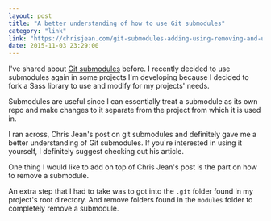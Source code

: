```yaml
---
layout: post
title: "A better understanding of how to use Git submodules"
category: "link"
link: "https://chrisjean.com/git-submodules-adding-using-removing-and-updating/"
date: 2015-11-03 23:29:00
---
```


I've shared about [Git submodules](http://michaellee.co/git-submodules/) before. I recently decided to use submodules again in some projects I'm developing because I decided to fork a Sass library to use and modify for my projects' needs.

Submodules are useful since I can essentially treat a submodule as its own repo and make changes to it separate from the project from which it is used in.

I ran across, Chris Jean's post on git submodules and definitely gave me a better understanding of Git submodules. If you're interested in using it yourself, I definitely suggest checking out his article.

One thing I would like to add on top of Chris Jean's post is the part on how to remove a submodule.

An extra step that I had to take was to got into the `.git` folder found in my project's root directory. And remove folders found in the `modules` folder to completely remove a submodule.
